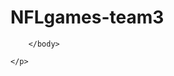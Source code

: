 # NFLgames-team3
<!DOCTYPE html>
<html lang="en" >
<head>
  <meta charset="UTF-8">
  <title>CodePen - ModuleJSWeek4Assignment9_welcomeandspaceshipcode_DDITP140_event listenerandloop_carolchang</title>
  <meta name="viewport" content="width=device-width, initial-scale=1"><link rel="stylesheet" href="./style.css">

</head>
<body>
<!-- partial:index.partial.html -->
<script>

<style>
header,
div {
  border: solid darkgray medium;
  padding: 2em;
}

button {
  margin: 1em;
}

button {
  padding: 1.1em;
  background-color: pink;
}
html {
    min-height: 100%; /* Look, it's not fixed anymore! */

    display: flex;
    flex-direction: column;
}

body {
    flex-grow: 1;
}

* {
  box-sizing: border-box;
}

.left {
  background-color: #2196F3;
  padding: 20px;
  float: left;
  width: 20%; /* The width is 20%, by default */
}

.main {
  background-color: #f1f1f1;
  padding: 20px;
  float: left;
  width: 60%; /* The width is 60%, by default */
}

.right {
  background-color: #04AA6D;
  padding: 20px;
  float: left;
  width: 20%; /* The width is 20%, by default */
}

/* Use a media query to add a break point at 800px: */
@media screen and (max-width: 800px) {
  .left, .main, .right {
    width: 100%; /* The width is 100%, when the viewport is 800px or smaller */
  }
}

div.example {
  background-color: lightgrey;
  padding: 20px;
}

@media screen and (min-width: 600px) {
  div.example {
    font-size: 80px;
  }
}

@media screen and (max-width: 600px) {
  div.example {
    font-size: 30px;
  }
}

* {
  box-sizing: border-box;
}

.row::after {
  content: "";
  clear: both;
  display: block;
}

[class*="col-"] {
  float: left;
  padding: 15px;
}

html {
  font-family: "Lucida Sans", sans-serif;
}

.header {
  background-color: #9933cc;
  color: #ffffff;
  padding: 15px;
}

.menu ul {
  list-style-type: none;
  margin: 0;
  padding: 0;
}

.menu li {
  padding: 8px;
  margin-bottom: 7px;
  background-color: #33b5e5;
  color: #ffffff;
  box-shadow: 0 1px 3px rgba(0,0,0,0.12), 0 1px 2px rgba(0,0,0,0.24);
}

.menu li:hover {
  background-color: #0099cc;
}

.aside {
  background-color: #33b5e5;
  padding: 15px;
  color: #ffffff;
  text-align: center;
  font-size: 14px;
  box-shadow: 0 1px 3px rgba(0,0,0,0.12), 0 1px 2px rgba(0,0,0,0.24);
}

.footer {
  background-color: #0099cc;
  color: #ffffff;
  text-align: center;
  font-size: 12px;
  padding: 15px;
}
/* For desktop: */
.col-1 {width: 8.33%;}
.col-2 {width: 16.66%;}
.col-3 {width: 25%;}
.col-4 {width: 33.33%;}
.col-5 {width: 41.66%;}
.col-6 {width: 50%;}
.col-7 {width: 58.33%;}
.col-8 {width: 66.66%;}
.col-9 {width: 75%;}
.col-10 {width: 83.33%;}
.col-11 {width: 91.66%;}
.col-12 {width: 100%;}
@media (min-width: 30em) and (max-width: 50em) {
  /* … */
    
}
@media only screen and (max-width: 600px) {
  body {
    background-color: lightblue;
  }
}

.tiledbackground{
    background-image: url("https://i.postimg.cc/XNKRmsns/unicorncolor.jpg");
    background-size: 580px;
    width: 1890px;
    height: 2900px;
    border: 1px solid;
}

.flex-container {
  display: flex;
  flex-wrap: wrap;
  background-color: DodgerBlue;
}
.flex-container > div {
  background-color: #f1f1f1;
  width: 200px;
  margin: 10px;
  text-align: left;
  line-height: 45px;
  font-size: 15px;
}
h2 {
    text-align: left;
    font-size: 25px;
    color: black;
}
.dropbtn {
  background-color: #3498DB;
  color: white;
  padding: 16px;
  font-size: 50px;
  border: none;
  cursor: pointer;
}

.dropbtn:hover, .dropbtn:focus {
  background-color: #2980B9;
}

.dropdown {
  position: relative;
  display: inline-block;
}

.dropdown-content {
  display: none;
  position: absolute;
  background-color: #f1f1f1;
  min-width: 160px;
  overflow: auto;
  box-shadow: 0px 8px 16px 0px rgba(0,0,0,0.2);
  z-index: 1;
}

.dropdown-content a {
  color: black;
  padding: 12px 16px;
  text-decoration: none;
  display: block;
}

.dropdown a:hover {background-color: #ddd;}

.show {display: block;}
}
h3 {
    text-align: center;
    font-size: 55px;
    color: black;
}
</style>



<script>
<header>
  <h1>Assignment Nine</h1>
  <p></p>
</header>
<div id="welcomeDiv">
  <h2>Add Games</h2>
  <p></p>
  <form id="gamesForm">
    </p>
    <select id="Add game">
      <p>Please enter YOUR Games:
        <input type="text" id="games" data-input>
        <button type="button" id="addGameButton">Add Games </button>
        <label data-label></label>
        <li>
          <option value="City"> City</option>
        </li>
        <li>
          <option value="Name">Name</option>
        </li>
        <li>
          <option value="Date">Date
        </li>
        </option>
        <li>
          <option value="Hometeam">Hometeam
        </li>
        </option>

        </li>
        </option>
        <li>
          <option value="Homepoint">Homepoint
        </li>
        </option>
        <li>
          <option value="Awayteam">AwayTeam
        </li>
        </option>
        <li>
          <option value="AwayPoint">AwayPoints
        </li>
        </option>
    </select>
    <div id="gamesOutput"><div class="flex-container">         
    
           <h3> <p>Assignments 9 </p></h3>
   
           
   
                        <div><b>Name:</b>Arizona Cardinal
                            <p>Logo: <img src='https://i.postimg.cc/34NwJV3Y/ARI.jpg' alt='ARI' /></a>
                            </p>
                            <p> Location: Arizona </p>
                            <h2>
                                <p>Final Date : March 15</p>
                                    
                                <p>Away Team :10</p>
                                <p>Home Team: 2</p>
                                <p>Home Points: 5 </p>
                                            
                                <p>Away Points: 8</p>
                                      
                        </div>
                        </h2>

                        <div><b>Name:</b> Atlanta Falcons
                            <p>Logo:
                                <a href='https://postimg.cc/QH1dtpZ9' target='_blank'><img src='https://i.postimg.cc/QH1dtpZ9/ATL.png' border='0' alt='ATL' /></a>
                            </p>
                            <p> Location :Atlanta, GA</p>
                            <h2>
                                  <p>Date : March 15</p>
                                <p>Away Team:10</p
                                <p>Home Team: 2</p>
                                                
                                <p>Home Points: 5 </p>
                                                     
                                <p>Away Points: 8</p>
                                                                  
                        </div>
                        </h2>


                        <div><b>Name:</b> Carolina Panthers
                            <p>Logo:
                                <a href='https://postimg.cc/G9ZpdXVn' target='_blank'><img src='https://i.postimg.cc/G9ZpdXVn/CAR.png' border='0' alt='CAR' /></a>
                            </p>
                            <p>Location: N. or S. Carolinas</p>
                            <h2>
                                  <p>Date : March 15</p>
                                <p>Away Team :10</p>
                                <p>Home Team: 2</p>
                                <p>Home Points: 5 </p>
                                <p>Away Points: 8</p>
                        </div>
                        </h2>


                        <div><b>Name:</b>Chicago Bears
                            <p>Logo:
                                <a href='https://postimg.cc/WtD4BB97' target='_blank'><img src='https://i.postimg.cc/WtD4BB97/CHI.png' border='0' alt='CHI' /></a>
                            </p>
                            <p>Location: Chicago, IL</p>
                            <h2>
                                     <p> Date : March 15</p>
                                <p>Away Team :10</p>
                                <p>Home Team: 2</p>
                                <p>Home Points: 5 </p>
                                <p>Away Points: 8</p>
                        </div>
                        </h2>


                        <div><b>Name:</b>Dallas Cowboys
                            <p>Logo:
                                <a href='https://postimg.cc/8JYzF4CW' target='_blank'><img src='https://i.postimg.cc/8JYzF4CW/DAL.jpg' border='0' alt='DAL' /></a>
                            </p>
                            <p>Location: Dallas, TX</p>
                            <h2>
                                  <p>Date : March 15</p>
                                <p>Away Team:10</p>
                                <p>Home Team: 2</p>
                                <p>Home Points: 5 </p>
                                <p>Away Points: 8</p>
                        </div>
                        </h2>


                        <div><b>Name:</b>Detroit Lions
                            <p>Logo:
                                <a href="https://postimg.cc/zHRXThLQ" target="_blank"><img src="https://i.postimg.cc/zHRXThLQ/DET.jpg" alt="DET" /></a>
                            </p>
                            <p>Location: Detroit, Mi</p>
                            <h2>
                                   <p>Final Date : March 15</p>
                                <p>Away Team:10</p>
                                <p>Home Team: 2</p>
                                <p>Home Points: 5 </p>
                                <p>Away Points: 8</p>
                        </div>
                        </h2>


                        <div><b>Name:</b>Jacksonville Jaguars
                            <p>Logo:
                                <a href="https://postimg.cc/NKGvcTsw" target="_blank"><img src="https://i.postimg.cc/NKGvcTsw/JAX.jpg" alt="JAX" /></a>
                            </p>
                            <p>Location: Jacksonville, FL</p>
                            <h2>
                                  <p>Date : March 15</p>
                                <p>Away Team:10</p>
                                <p>Home Team: 2</p>
                                <p>Home Points: 5 </p>
                                <p>Away Points: 8</p>
                        </div>
                        </h2>


                        <div><b>Name:</b> Green Bay Packers
                            <p> Logo:
                                <a href="https://postimg.cc/jLkChhv3" target="_blank"><img src="https://i.postimg.cc/jLkChhv3/GB.jpg" alt="GB" /></a>
                            </p>
                            <p>Location: Green Bay, WI</p>
                            <h2>
                                    <p>Date : March 15</p>
                                <p>Away Team :10</p>
                                <p>Home Team: 2</p>
                                <p>Home Points: 5 </p>
                                <p>Away Points: 8</p>
                        </div>
                        </h2>

                        <div><b>Name:</b> Los Angeles Rams
                            <p>Logo :
                                <a href="https://postimg.cc/GH9m9yrF" target="_blank"><img src="https://i.postimg.cc/GH9m9yrF/LA.jpg" alt="LA" /></a>
                            </p>
                            <p>Location: Los Angeles, CA</p>
                            <h2>
                                     <p>Final Date : March 15</p>
                                <p>Away Team:10</p>
                                <p>Home Team: 2</p>
                                <p>Home Points: 5 </p>
                                <p>Away Points: 8</p>
                        </div>
                        </h2>


                        <div><b>Name:</b>Minnesota Vikings
                            <p>Logo:
                                <a href="https://postimg.cc/mPhR9M0y" target="_blank"><img src="https://i.postimg.cc/mPhR9M0y/MIN.jpg" alt="MIN" /></a>
                            </p>
                            <h2>
                               <p>Final Date : March 15</p>
                                <p>Home Away :10</p>
                                <p>Home Team: 2</p>
                                <p>Home Points: 5 </p>
                                <p>Away Points: 8</p>
                        </div>
                        </h2>


                        <div><b>Name:</b> New Orleans Saints
                            <p>Logo:
                                <a href="https://postimg.cc/tsrQCTJn" target="_blank"><img src="https://i.postimg.cc/tsrQCTJn/NO.jpg" alt="NO" /></a>
                            </p>
                            <p>Location: New Orleans, LA</p>
                            <h2>
                                  <p>Date : March 15</p>
                                <p>Home Away :10</p>
                                <p>Home Team: 2</p>
                                <p>Home Points: 5 </p>
                                <p>Away Points: 8</p>
                        </div>
                        </h2>

                        <div><b>Name:</b> New York Giants
                            <p>Logo:
                                <a href="https://postimg.cc/ZWdYxzW0" target="_blank"><img src="https://i.postimg.cc/ZWdYxzW0/NYG.jpg" alt="NYG" /></a>
                            </p>
                            <p>Location: New York</p>
                            <h2>
                                     <p>Date : March 15</p>
                                <p>Away Team:10</p>
                                <p>Home Team: 2</p>
                                <p>Home Points: 5 </p>
                                <p>Away Points: 8</p>
                        </div>
                        </h2>

                        <div><b>Name:</b>Denver Broncos
                            <p>Logo:
                                <a href="https://postimg.cc/jDxZ54nZ" target="_blank"><img src="https://i.postimg.cc/jDxZ54nZ/DEN.png" alt="DEN" /></a>
                            </p>
                            <p>Location: Denver, CO</p>
                            <h2>
                                   <p>Final Date : March 15</p>
                                <p>Away Team :10</p>
                                <p>Home Team: 2</p>
                                <p>Home Points: 5 </p>
                                <p>Away Points: 8</p>
                        </div>
                        </h2>

                        <div><b>Name:</b>Houston Texan
                            <p>Logo:
                                <a href="https://postimg.cc/4nHHYVB6" target="_blank"><img src="https://i.postimg.cc/4nHHYVB6/HOU.jpg" alt="HOU" /></a>
                            </p>
                            <p>Location: Houston, TX</p>
                            <h2>
                                      <p> Date : March 15</p>
                                <p>Away Team :10</p>
                                <p>Home Team: 2</p>
                                <p>Home Points: 5 </p>
                                <p>Away Points: 8</p>
                        </div>
                        </h2>


                        <div><b>Name:</b>Miami Dolphins
                            <p>Logo:
                                <a href="https://postimg.cc/DSDhP0hk" target="_blank"><img src="https://i.postimg.cc/DSDhP0hk/MIA.jpg" alt="MIA" /></a>
                            </p>
                            <p>Location: Miami, FL</p>
                            <h2>
                               <p> Date : March 15</p>
                                <p>Away Team : Jacksonville Jaguar</p>
                                <p>Home Team: Dolphins</p>
                                <p>Home Points: 5 </p>
                                <p>Away Points: 8</p>
                        </div>
                        </h2>

                        <div><b>Name:</b>Tennessee Titans
                            <p>Logo:
                                <a href="https://postimg.cc/v4b42jMh" target="_blank"><img src="https://i.postimg.cc/v4b42jMh/TEN.jpg" alt="TEN" /></a>
                            </p>
                            <p>Location: Tennessee</p>
                            <h2>
                                  <p>Date : March 15</p>
                                <p>Away Team : Miami Doplhin</p>
                                <p>Home Team: Titans</p>
                                <p>Home Points: 5 </p>
                                <p>Away Points: 8</p>
                                </div>
                        </h2>


                        <div><b>Name:</b> Buffalo Bills
                            <p>Logo:
                                <a href="https://postimg.cc/3drD1NhN" target="_blank"><img src="https://i.postimg.cc/3drD1NhN/BUF.jpg" alt="BUF" /></a>
                            </p>
                            <p>Location:Buffalo, NY</p>
                            <h2>
                              <p>Date : March 15</p>
                                <p>Away Team :10</p>
                                <p>Home Team: 2</p>
                                <p>Home Points: 5 </p>
                                <p>Away Points: 8</p>
                        </div>
                            </h2>

</button>
                
             
</div>            

</div>


</form>
            </body>

        </html>
        <!-- partial -->
        <script src="./script.js"></script>

        </body>

</html>

</div>
    <section></section>

    </p>
  </form>
</div>
<!-- partial -->
  <script  src="./script.js"></script>

</body>
</html>
